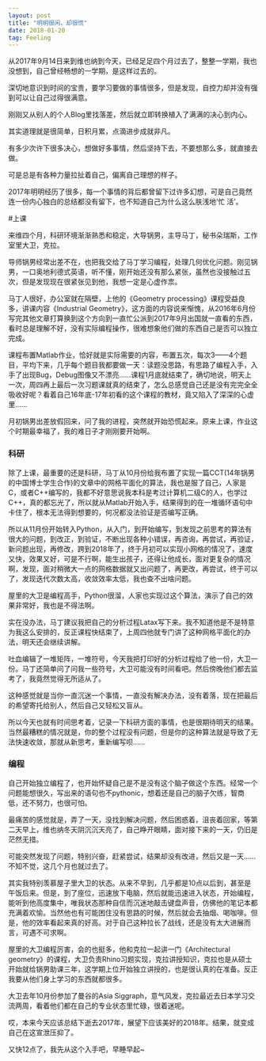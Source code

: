 ```yaml
---
layout: post
title: "明明很闲，却很慌"
date: 2018-01-20
tag: Feeling
---
```



   从2017年9月14日来到维也纳到今天，已经足足四个月过去了，整整一学期，我也没想到，自己曾经畅想的一学期，是这样过去的。

   深切地意识到时间的宝贵，要学习要做的事情很多，但是发现，自控力却并没有强到可以让自己过得很满意。

   刚刚又从别人的个人Blog里找落差，然后就立即转换植入了满满的决心到内心。

   其实道理就是很简单，日积月累，点滴进步成就非凡。

   有多少次许下很多决心，想做好多事情，然后坚持下去，不要想那么多，就直接去做。

   可是总是有各种力量拉扯着自己，偏离自己理想的样子。

   2017年明明经历了很多，每一个事情的背后都曾留下过许多幻想，可是自己竟然连一份内心独白的总结都没有留下，也不知道自己为什么这么肤浅地‘忙 活’。

#上课

   来维四个月，科研环境渐渐熟悉和稳定，大导锅男，主导马丁，秘书朵瑞斯，工作室里大卫，克拉。

   导师锅男经常出差不在，也把我交给了马丁学习编程，处理几何优化问题。刚见锅男，一口奥地利德式英语，听不懂，刚开始还没有那么紧张，虽然也没接触过五次，但是发现现在很紧张见到他，我想一定是心虚作祟。

   马丁人很好，办公室就在隔壁，上他的《Geometry processing》课程受益良多，讲课内容《Industrial Geometry》，这方面的内容说来惭愧，从2016年6月份写完其他文章打算换到这个方向到一直忙公派到2017年9月出国就一直看的东西，看时总是理解不好，没有实际编程操作，很难想象他们做的东西自己是否可以独立完成。

   课程布置Matlab作业，恰好就是实际需要的内容，布置五次，每次3——4个题目，平均下来，几乎每个题目我都要做一天：读题没思路，有思路了编程入手，入手了出现Bug，Debug图像又不漂亮……课程1月底就结束了，确切地说，明天上一次，周四再上最后一次习题课就真的结束了，怎么总感觉自己还是没有完完全全吸收好呢？看着自己16年底-17年初看的这个课程的教材，竟又陷入了深深的心虚里……

   月初锅男出差放假回来，问了我的进程，突然就开始恐慌起来。原来上课，作业这个时期最幸福了，我的难日子才刚刚要开始啊。

### 科研

   除了上课，最重要的还是科研，马丁从10月份给我布置了实现一篇CCT(14年锅男的中国博士学生合作)的文章中的网格平面化的算法，我也是服了自己，人家是C，或者C++编写的，我都不好意思说我本科是考过计算机二级C的人，也学过C++，真的都忘光了，所以就从Matlab开始入手，结果得到的在一堆循环语句中卡住了，根本无法得到想要的，何况都没法验证是否编写正确。

   所以从11月份开始转入Python，从入门，到开始编写，到发现之前思考的算法有很大的问题，到改正，到验证，不断出现各种小错误，再咨询，再尝试，再验证，新问题出现，再修改，跨到2018年了，终于月初可以实现小网格的情况了，速度又快，效果又好，可是不行啊，能生出孩子，还得让他成长，面对更复杂的情况啊，发现，面对稍微大一点的网格数据就又出问题了，再更改，再尝试，终于可以了，发现迭代次数太高，收敛效率太低，我也查不出啥问题。

   屋里的大卫是编程高手，Python很溜，人家也实现过这个算法，演示了自己的效果非常好，我也是不得法啊。

   实在没办法，马丁建议我把自己的分析过程Latax写下来。我不知道他是不是特意为我这么安排的，反正课程快结束了，上周四他就专门讲了这种网格平面化的办法，明天还会继续讲解。

   吐血编辑了一堆矩阵，一堆符号，今天我把打印好的分析过程给了他一份，大卫一份。马丁还简单问了问我一些符号，大卫可能没有时间看吧。然后傍晚他们都去监考了，我竟然觉得无所适从了。

   这种感觉就是当你一直沉迷一个事情，一直没有解决办法，没有着落，现在把最后的希望寄托给别人，然后自己又轻松又盲从。

   所以今天也就有时间思考着，记录一下科研方面的事情，也是很期待明天的结果。当然最糟糕的情况就是，你的整个过程没有问题，但是你的这种算法就是导致了无法快速收敛，那就从新思考，重新编写呗……

### 编程

   自己开始独立编程了，也开始怀疑自己是不是没有这个脑子做这个东西。经常一个问题能想很久，写出来的语句也不pythonic，想着还是自己的脑子欠练，智商低，还不努力，也很可怕。

   最痛苦的感觉就是，弄了一天，没找到解决问题，然后困惑着，沮丧着回家，等第二天早上，维也纳冬天阴沉沉天亮了，自己睁开眼睛，面对接下来的一天，仍旧是茫然无措。

   可能突然发现了问题，特别兴奋，赶紧尝试，结果却没有改进，然后又是一天……不知不觉，这几个月也就过去了。

   其实我特别羡慕屋子里大卫的状态。从来不早到，几乎都是10点以后到，甚至是午饭后来。但是，到了座位，迅速放下电脑，然后就能迅速进入状态，开始编程，能听到他高度集中，唯我状态那种自信而沉迷地敲击键盘声音，仿佛他的笔记本都充满着欢愉。当然他也有可能困住没有思路的时候，然后就会去抽烟、喝咖啡。但是，他的效率看起来真的好高。对于自己这种拉长了战线，还是没有太大进展而言，可遇不可求啊。

   屋里的大卫编程厉害，会的也挺多，他和克拉一起讲一门《Architectural geometry》的课程，大卫负责Rhino习题实现，克拉讲授知识，克拉也是从硕士开始就给锅男助课三年，这学期上位开始独立讲授的，也是很认真的在准备。反正我要从他们身上学习的东西就都很多。

   大卫去年10月份参加了曼谷的Asia Siggraph，意气风发，克拉最近去日本学习交流两周，看着他们都在自己的专业状态里忙碌，很着迷呢。

   哎，本来今天应该总结下逝去2017年，展望下应该美好的2018年。结果，就变成自己在这宣泄压抑了。

   又快12点了，我先从这个入手吧，早睡早起~
